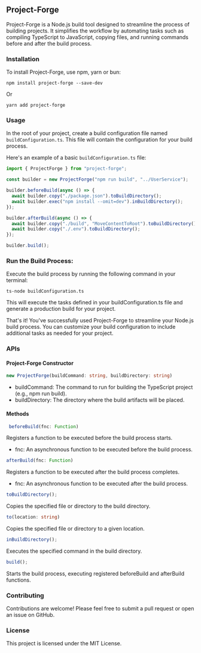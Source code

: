 ## Project-Forge

Project-Forge is a Node.js build tool designed to streamline the process of building projects. It simplifies the workflow by automating tasks such as compiling TypeScript to JavaScript, copying files, and running commands before and after the build process.

### Installation

To install Project-Forge, use npm, yarn or bun:

```cli
npm install project-forge --save-dev
```

Or

```cli
yarn add project-forge
```

### Usage

In the root of your project, create a build configuration file named <code>buildConfiguration.ts</code>. This file will contain the configuration for your build process.

Here's an example of a basic <code>buildConfiguration.ts</code> file:

```ts
import { ProjectForge } from "project-forge";

const builder = new ProjectForge("npm run build", "../UserService");

builder.beforeBuild(async () => {
  await builder.copy("./package.json").toBuildDirectory();
  await builder.exec("npm install --omit=dev").inBuildDirectory();
});

builder.afterBuild(async () => {
  await builder.copy("./build", "MoveContentToRoot").toBuildDirectory();
  await builder.copy("./.env").toBuildDirectory();
});

builder.build();
```

### Run the Build Process:

Execute the build process by running the following command in your terminal:

```cli
ts-node buildConfiguration.ts
```

This will execute the tasks defined in your buildConfiguration.ts file and generate a production build for your project.

That's it! You've successfully used Project-Forge to streamline your Node.js build process. You can customize your build configuration to include additional tasks as needed for your project.

### APIs

#### Project-Forge Constructor

```ts
new ProjectForge(buildCommand: string, buildDirectory: string)
```

- buildCommand: The command to run for building the TypeScript project (e.g., npm run build).
- buildDirectory: The directory where the build artifacts will be placed.

#### Methods

```ts
 beforeBuild(fnc: Function)
```

Registers a function to be executed before the build process starts.

- fnc: An asynchronous function to be executed before the build process.

```ts
afterBuild(fnc: Function)
```

Registers a function to be executed after the build process completes.

- fnc: An asynchronous function to be executed after the build process.

```ts
toBuildDirectory();
```

Copies the specified file or directory to the build directory.

```ts
to(location: string)
```

Copies the specified file or directory to a given location.

```ts
inBuildDirectory();
```

Executes the specified command in the build directory.

```ts
build();
```

Starts the build process, executing registered beforeBuild and afterBuild functions.

### Contributing

Contributions are welcome! Please feel free to submit a pull request or open an issue on GitHub.

### License

This project is licensed under the MIT License.
